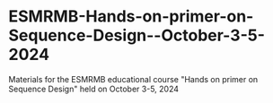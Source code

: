 # ESMRMB-Hands-on-primer-on-Sequence-Design--October-3-5-2024
Materials for the ESMRMB educational course "Hands on primer on Sequence Design" held on October 3-5, 2024
